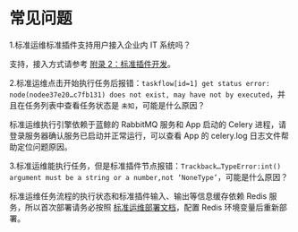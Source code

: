 # 常见问题 

1.标准运维标准插件支持用户接入企业内 IT 系统吗？

支持，接入方式请参考 [附录 2：标准插件开发](5.1/标准运维/附录/Django.md)。

2.标准运维点击开始执行任务后报错：`taskflow[id=1] get status error: node(nodee37e20…c7fb131) does not exist, may have not by executed`，并且在任务列表中查看任务状态是 `未知`，可能是什么原因？

标准运维执行引擎依赖于蓝鲸的 RabbitMQ 服务和 App 启动的 Celery 进程，请登录服务器确认服务已启动并正常运行，可以查看 App 的 celery.log 日志文件帮助定位问题原因。

3.标准运维能执行任务，但是标准插件节点报错：`Trackback…TypeError:int() argument must be a string or a number,not ‘NoneType’`，可能是什么原因？

标准运维任务流程的执行状态和标准插件输入、输出等信息缓存依赖 Redis 服务，所以首次部署请务必按照 [标准运维部署文档](5.1/部署指南/SaaS部署/标准运维/sops_install.md)，配置 Redis 环境变量后重新部署。
